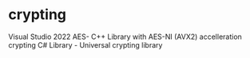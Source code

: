 # crypting
Visual Studio 2022
AES- C++ Library with AES-NI (AVX2) accelleration crypting
C# Library - Universal crypting library
